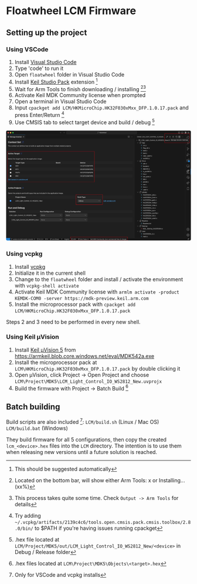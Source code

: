 # Floatwheel LCM Firmware

## Setting up the project

### Using VSCode

1. Install [Visual Studio Code](https://code.visualstudio.com)
2. Type 'code' to run it
3. Open `floatwheel` folder in Visual Studio Code
4. Install [Keil Studio Pack](https://marketplace.visualstudio.com/items?itemName=Arm.keil-studio-pack) extension [^1]
5. Wait for Arm Tools to finish downloading / installing [^2][^3]
6. Activate Keil MDK Community license when prompted
7. Open a terminal in Visual Studio Code
8. Input `cpackget add LCM/HKMicroChip.HK32F030xMxx_DFP.1.0.17.pack` and press Enter/Return [^4]
9. Use CMSIS tab to select target device and build / debug [^5]

![Example build environment](./Docs/lcm-arm-cmsis-vscode.jpg "Example build environment")

### Using vcpkg

1. Install [vcpkg](https://learn.arm.com/learning-paths/embedded-and-microcontrollers/vcpkg-tool-installation/installation/)
2. Initialize it in the current shell
3. Change to the `floatwheel` folder and install / activate the environment with `vcpkg-shell activate`
4. Activate Keil MDK Community license with `armlm activate -product KEMDK-COM0 -server https://mdk-preview.keil.arm.com`
5. Install the microprocessor pack with `cpackget add LCM/HKMicroChip.HK32F030xMxx_DFP.1.0.17.pack`

Steps 2 and 3 need to be performed in every new shell.

### Using Keil µVision

1. Install [Keil µVision 5](https://www.keil.arm.com/mdk-community/) from https://armkeil.blob.core.windows.net/eval/MDK542a.exe
2. Install the microprocessor pack at `LCM\HKMicroChip.HK32F030xMxx_DFP.1.0.17.pack` by double clicking it
3. Open µVision, click Project -> Open Project and choose `LCM\Project\MDK5\LCM_Light_Control_IO_WS2812_New.uvprojx`
4. Build the firmware with Project -> Batch Build [^6]

## Batch building

Build scripts are also included [^7]: `LCM/build.sh` (Linux / Mac OS) `LCM/build.bat` (Windows)

They build firmware for all 5 configurations, then copy the created `lcm_<device>.hex` files into the `LCM` directory. The intention is to use them when releasing new versions until a future solution is reached.

[^1]: This should be suggested automatically
[^2]: Located on the bottom bar, will show either Arm Tools: x or Installing...(xx%)
[^3]: This process takes quite some time. Check `Output -> Arm Tools` for details
[^4]: Try adding `~/.vcpkg/artifacts/2139c4c6/tools.open.cmsis.pack.cmsis.toolbox/2.8.0/bin/` to $PATH if you're having issues running cpackget
[^5]: .hex file located at `LCM/Project/MDK5/out/LCM_Light_Control_IO_WS2812_New/<device>` in Debug / Release folder
[^6]: .hex files located at `LCM\Project\MDK5\Objects\<target>.hex`
[^7]: Only for VSCode and vcpkg installs
